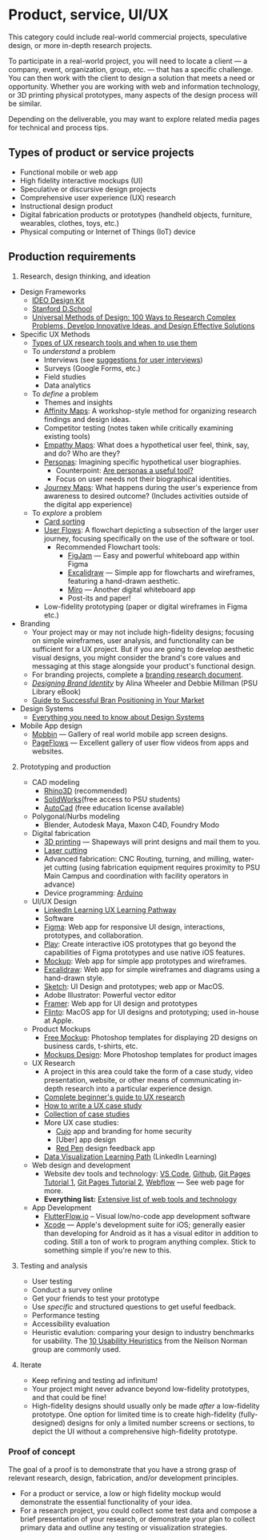 # Product, service, UI/UX

This category could include real-world commercial projects, speculative design, or more in-depth research projects. 

To participate in a real-world project, you will need to locate a client — a company, event, organization, group, etc. — that has a specific challenge. You can then work with the client to design a solution that meets a need or opportunity. Whether you are working with web and information technology, or 3D printing physical prototypes, many aspects of the design process will be similar.

Depending on the deliverable, you may want to explore related media pages for technical and process tips. 

## Types of product or service projects

* Functional mobile or web app
* High fidelity interactive mockups \(UI\)
* Speculative or discursive design projects
* Comprehensive user experience \(UX\) research 
* Instructional design product
* Digital fabrication products or prototypes \(handheld objects, furniture, wearables, clothes, toys, etc.\)
* Physical computing or Internet of Things \(IoT\) device 


## Production requirements

1. Research, design thinking, and ideation
  * Design Frameworks
    * [IDEO Design Kit](http://www.designkit.org/methods)
    * [Stanford D.School](https://dschool.stanford.edu/resources/the-bootcamp-bootleg)
    * [Universal Methods of Design: 100 Ways to Research Complex Problems, Develop Innovative Ideas, and Design Effective Solutions](https://www.amazon.com/Universal-Methods-Design-Innovative-Effective/dp/1592537561/)
  * Specific UX Methods
    * [Types of UX research tools and when to use them](https://www.notably.ai/blog/how-to-choose-the-right-qualitative-research-methods)
    * To *understand* a problem
      * Interviews \(see [suggestions for user interviews](https://uxdesign.cc/how-to-conduct-user-interviews-fe4b8c34b0b7)\)
      * Surveys \(Google Forms, etc.\)
      * Field studies
      * Data analytics
    * To *define* a problem
      * Themes and insights
      * [Affinity Maps](https://www.nngroup.com/articles/affinity-diagram/): A workshop-style method for organizing research findings and design ideas. 
      * Competitor testing \(notes taken while critically examining existing tools\)
      * [Empathy Maps](https://www.nngroup.com/articles/empathy-mapping/): What does a hypothetical user feel, think, say, and do? Who are they?
      * [Personas](https://www.nngroup.com/articles/persona/): Imagining specific hypothetical user biographies. 
          * Counterpoint: [Are personas a useful tool?](https://www.thefountaininstitute.com/blog/skepticism-and-ux-personas)
          * Focus on user needs not their biographical identities.
      * [Journey Maps](https://www.nngroup.com/articles/journey-mapping-101/): What happens during the user's experience from awareness to desired outcome? \(Includes activities outside of the digital app experience\)
    * To *explore* a problem
      * [Card sorting](https://careerfoundry.com/en/blog/ux-design/what-is-card-sorting/)
      * [User Flows](https://www.figma.com/resource-library/user-flow/): A flowchart depicting a subsection of the larger user journey, focusing specifically on the use of the software or tool.
        * Recommended Flowchart tools:
          * [FigJam](https://www.figma.com/figjam/) — Easy and powerful whiteboard app within Figma
          * [Excalidraw](https://excalidraw.com/) — Simple app for flowcharts and wireframes, featuring a hand-drawn aesthetic.
          * [Miro](https://miro.com/) — Another digital whiteboard app
          * Post-its and paper!
      * Low-fidelity prototyping \(paper or digital wireframes in Figma etc.\)
  * Branding
    * Your project may or may not include high-fidelity designs; focusing on simple wireframes, user analysis, and functionality can be sufficient for a UX project. But if you are going to develop aesthetic visual designs, you might consider the brand's core values and messaging at this stage alongside your product's functional design.
    * For branding projects, complete a [branding research document](/branding-research-doc.md).
    * [*Designing Brand Identity*](https://ebookcentral.proquest.com/lib/pensu/reader.action?docID=5014629) by Alina Wheeler and Debbie Millman \(PSU Library eBook\)
    * [ Guide to Successful Bran Positioning in Your Market](https://blog.hubspot.com/sales/brand-positioning-strategy)
  * Design Systems
    * [Everything you need to know about Design Systems](https://uxdesign.cc/everything-you-need-to-know-about-design-systems-54b109851969)
  * Mobile App design
    * [Mobbin](https://mobbin.com/browse/ios/apps) — Gallery of real world mobile app screen designs.
    * [PageFlows](https://pageflows.com/) — Excellent gallery of user flow videos from apps and websites. 

2. Prototyping and production
   * CAD modeling
     * [Rhino3D](https://www.rhino3d.com/) \(recommended\)
     * [SolidWorks](https://www.solidworks.com/)\(free access to PSU students\)
     * [AutoCad](https://www.autodesk.com/products/autocad/overview) \(free education license available\)
   * Polygonal/Nurbs modeling
     * Blender, Autodesk Maya, Maxon C4D, Foundry Modo
   * Digital fabrication
     * [3D printing](https://www.shapeways.com) — Shapeways will print designs and mail them to you. 
     * [Laser cutting](https://sendcutsend.com)
     * Advanced fabrication: CNC Routing, turning, and milling, water-jet cutting \(using fabrication equipment requires proximity to PSU Main Campus and coordination with facility operators in advance\)
     * Device programming: [Arduino](https://www.arduino.cc/)
   * UI/UX Design
     * [LinkedIn Learning UX Learning Pathway](https://www.linkedin.com/learning/paths/become-a-user-experience-designer?u=76811570)
     * Software
      * [Figma](https://www.figma.com/): Web app for responsive UI design, interactions, prototypes, and collaboration. 
      * [Play](https://createwithplay.com/): Create interactive iOS prototypes that go beyond the capabilities of Figma prototypes and use native iOS features. 
      * [Mockup](https://getmockup.app/): Web app for simple app prototypes and wireframes.
      * [Excalidraw](https://excalidraw.com/): Web app for simple wireframes and diagrams using a hand-drawn style.
      * [Sketch](https://www.sketch.com/): UI Design and prototypes; web app or MacOS.
      * Adobe Illustrator: Powerful vector editor
      * [Framer](https://www.framer.com/): Web app for UI design and prototypes
      * [Flinto](https://www.framer.com/): MacOS app for UI designs and prototyping; used in-house at Apple. 
   * Product Mockups
      * [Free Mockup](https://www.free-mockup.com/): Photoshop templates for displaying 2D designs on business cards, t-shirts, etc. 
      * [Mockups Design](https://mockups-design.com/): More Photoshop templates for product images
   * UX Research
      * A project in this area could take the form of a case study, video presentation, website, or other means of communicating in-depth research into a particular experience design. 
      * [Complete beginner's guide to UX research](https://www.uxbooth.com/articles/complete-beginners-guide-to-design-research/)
      * [How to write a UX case study](https://www.invisionapp.com/inside-design/how-to-write-a-ux-case-study/)
      * [Collection of case studies](https://uxdesign.cc/ux-case-studies/home)
      * More UX case studies:
        * [Cujo](http://karoliskosas.com/cujo-3/) app and branding for home security
        * [Uber] app design
        * [Red Pen](http://pistachiomade.com/red-pen/) design feedback app
      * [Data Visualization Learning Path](https://www.linkedin.com/learning/paths/become-a-data-visualization-specialist-concepts?u=76811570) \(LinkedIn Learning\)
   * Web design and development
     * Website dev tools and technology: [VS Code](https://code.visualstudio.com/), [Github](http://github.com), [Git Pages Tutorial 1](https://www.smashingmagazine.com/2014/08/build-blog-jekyll-github-pages/), [Git Pages Tutorial 2](https://www.youtube.com/watch?v=SWVjQsvQocA), [Webflow](https://webflow.com/) — See web page for more.
     * **Everything list:** [Extensive list of web tools and technology](https://free-for.dev/)
   * App Development 
     * [FlutterFlow.io](https://flutterflow.io/) – Visual low/no-code app development software
     * [Xcode](https://www.linkedin.com/learning/xcode-11-essential-training/learn-to-develop-for-the-apple-platforms?u=76811570) — Apple's development suite for iOS; generally easier than developing for Android as it has a visual editor in addition to coding. Still a ton of work to program anything complex. Stick to something simple if you're new to this.

3. Testing and analysis
   * User testing
    * Conduct a survey online
    * Get your friends to test your prototype 
    * Use *specific* and structured questions to get useful feedback. 
   * Performance testing
   * Accessibility evaluation
   * Heuristic evalution: comparing your design to industry benchmarks for usability. The [10 Usability Heuristics](https://www.nngroup.com/articles/ten-usability-heuristics/) from the Neilson Norman group are commonly used. 

4. Iterate 
    * Keep refining and testing ad infinitum! 
    * Your project might never advance beyond low-fidelity prototypes, and that could be fine! 
    * High-fidelity designs should usually only be made *after* a low-fidelity prototype. One option for limited time is to create high-fidelity \(fully-designed\) designs for only a limited number screens or sections, to depict the UI without a comprehensive high-fidelity prototype. 

### Proof of concept

The goal of a proof is to demonstrate that you have a strong grasp of relevant research, design, fabrication, and/or development principles.
* For a product or service, a low or high fidelity mockup would demonstrate the essential functionality of your idea. 
* For a research project, you could collect some test data and compose a brief presentation of your research, or demonstrate your plan to collect primary data and outline any testing or visualization strategies. 

